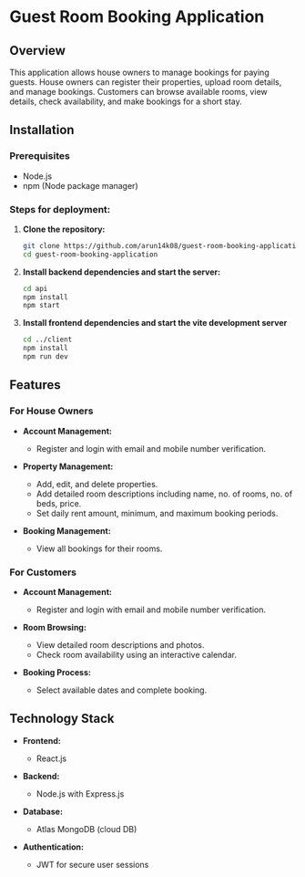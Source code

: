 # Guest Room Booking Application

## Overview
This application allows house owners to manage bookings for paying guests. House owners can register their properties, upload room details, and manage bookings. Customers can browse available rooms, view details, check availability, and make bookings for a short stay.


## Installation

### Prerequisites
- Node.js
- npm (Node package manager)

### Steps for deployment:
1. **Clone the repository:**
   ```sh
   git clone https://github.com/arun14k08/guest-room-booking-application.git
   cd guest-room-booking-application

2. **Install backend dependencies and start the server:**
    ```sh
    cd api
    npm install
    npm start

3. **Install frontend dependencies and start the vite development server**
    ```sh
    cd ../client
    npm install
    npm run dev

## Features

### For House Owners
- **Account Management:**
  - Register and login with email and mobile number verification.

- **Property Management:**
  - Add, edit, and delete properties.
  - Add detailed room descriptions including name, no. of rooms, no. of beds, price.
  - Set daily rent amount, minimum, and maximum booking periods.

- **Booking Management:**
  - View all bookings for their rooms.

### For Customers
- **Account Management:**
  - Register and login with email and mobile number verification.

- **Room Browsing:**
  - View detailed room descriptions and photos.
  - Check room availability using an interactive calendar.

- **Booking Process:**
  - Select available dates and complete booking.

## Technology Stack
- **Frontend:**
  - React.js

- **Backend:**
  - Node.js with Express.js

- **Database:**
  - Atlas MongoDB (cloud DB)

- **Authentication:**
  - JWT for secure user sessions

